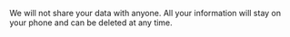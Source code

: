 We will not share your data with anyone. All your information will stay on your phone and can be deleted at any time.